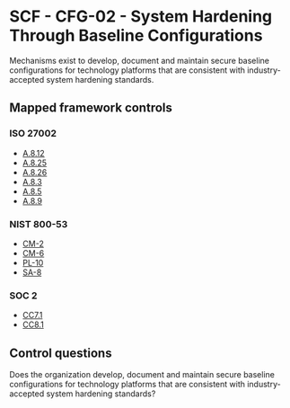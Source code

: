 # SCF - CFG-02 - System Hardening Through Baseline Configurations
Mechanisms exist to develop, document and maintain secure baseline configurations for technology platforms that are consistent with industry-accepted system hardening standards. 
## Mapped framework controls
### ISO 27002
- [A.8.12](../iso27002/a-8.md#a812)
- [A.8.25](../iso27002/a-8.md#a825)
- [A.8.26](../iso27002/a-8.md#a826)
- [A.8.3](../iso27002/a-8.md#a83)
- [A.8.5](../iso27002/a-8.md#a85)
- [A.8.9](../iso27002/a-8.md#a89)
  
### NIST 800-53
- [CM-2](../nist80053/cm-2.md)
- [CM-6](../nist80053/cm-6.md)
- [PL-10](../nist80053/pl-10.md)
- [SA-8](../nist80053/sa-8.md)
  
### SOC 2
- [CC7.1](../soc2/cc71.md)
- [CC8.1](../soc2/cc81.md)
  
## Control questions
Does the organization develop, document and maintain secure baseline configurations for technology platforms that are consistent with industry-accepted system hardening standards? 
  